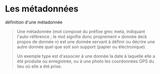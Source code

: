 
# Les métadonnées 

définition d'une métadonnée

> Une métadonnée (mot composé du préfixe grec meta, indiquant l'auto-référence ; le mot signifie donc proprement « donnée de/à propos de donnée ») est une donnée servant à définir ou décrire une autre donnée quel que soit son support (papier ou électronique).
>
>Un exemple type est d'associer à une donnée la date à laquelle elle a été produite ou enregistrée, ou à une photo les coordonnées GPS du lieu où elle a été prise.

